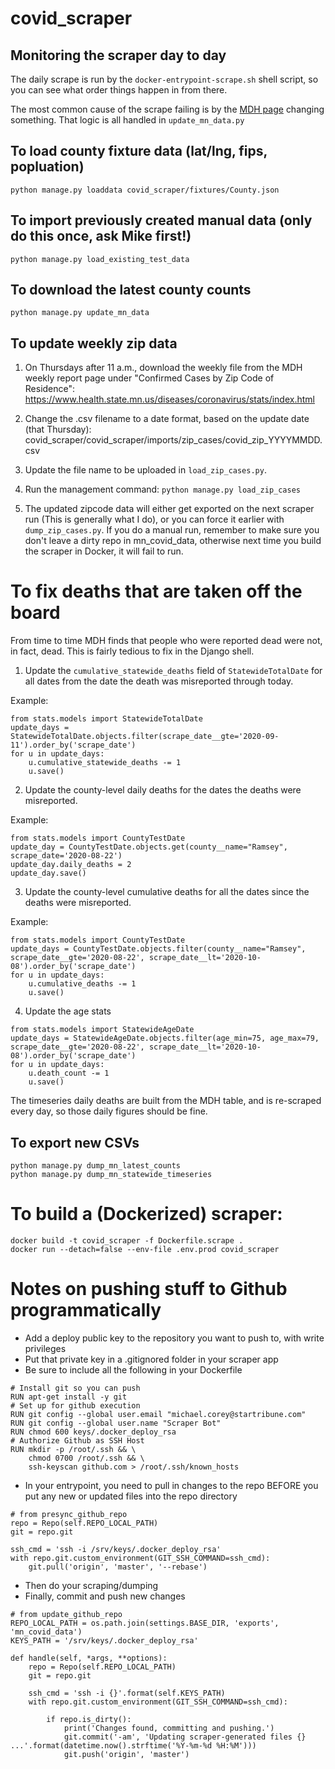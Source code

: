 # covid_scraper

## Monitoring the scraper day to day
The daily scrape is run by the `docker-entrypoint-scrape.sh` shell script, so you can see what order things happen in from there.

The most common cause of the scrape failing is by the [MDH page](https://www.health.state.mn.us/diseases/coronavirus/situation.html) changing something. That logic is all handled in `update_mn_data.py`


## To load county fixture data (lat/lng, fips, popluation)
`
python manage.py loaddata covid_scraper/fixtures/County.json
`

## To import previously created manual data (only do this once, ask Mike first!)
`python manage.py load_existing_test_data`

## To download the latest county counts
`python manage.py update_mn_data`

## To update weekly zip data
1. On Thursdays after 11 a.m., download the weekly file from the MDH weekly report page under "Confirmed Cases by Zip Code of Residence": https://www.health.state.mn.us/diseases/coronavirus/stats/index.html

2. Change the .csv filename to a date format, based on the update date (that Thursday): covid_scraper/covid_scraper/imports/zip_cases/covid_zip_YYYYMMDD.csv

3. Update the file name to be uploaded in `load_zip_cases.py`.

4. Run the management command:
`
python manage.py load_zip_cases
`

5. The updated zipcode data will either get exported on the next scraper run (This is generally what I do), or you can force it earlier with `dump_zip_cases.py`. If you do a manual run, remember to make sure you don't leave a dirty repo in mn_covid_data, otherwise next time you build the scraper in Docker, it will fail to run.

# To fix deaths that are taken off the board

From time to time MDH finds that people who were reported dead were not, in fact, dead. This is fairly tedious to fix in the Django shell.

1. Update the `cumulative_statewide_deaths` field of `StatewideTotalDate` for all dates from the date the death was misreported through today.

Example:
```
from stats.models import StatewideTotalDate
update_days = StatewideTotalDate.objects.filter(scrape_date__gte='2020-09-11').order_by('scrape_date')
for u in update_days:
    u.cumulative_statewide_deaths -= 1
    u.save()
```

2. Update the county-level daily deaths for the dates the deaths were misreported.

Example:
```
from stats.models import CountyTestDate
update_day = CountyTestDate.objects.get(county__name="Ramsey", scrape_date='2020-08-22')
update_day.daily_deaths = 2
update_day.save()
```

3. Update the county-level cumulative deaths for all the dates since the deaths were misreported.

Example:
```
from stats.models import CountyTestDate
update_days = CountyTestDate.objects.filter(county__name="Ramsey", scrape_date__gte='2020-08-22', scrape_date__lt='2020-10-08').order_by('scrape_date')
for u in update_days:
    u.cumulative_deaths -= 1
    u.save()
```

4. Update the age stats
```
from stats.models import StatewideAgeDate
update_days = StatewideAgeDate.objects.filter(age_min=75, age_max=79, scrape_date__gte='2020-08-22', scrape_date__lt='2020-10-08').order_by('scrape_date')
for u in update_days:
    u.death_count -= 1
    u.save()
```


The timeseries daily deaths are built from the MDH table, and is re-scraped every day, so those daily figures should be fine.

## To export new CSVs
```
python manage.py dump_mn_latest_counts
python manage.py dump_mn_statewide_timeseries
```

# To build a (Dockerized) scraper:
```
docker build -t covid_scraper -f Dockerfile.scrape .
docker run --detach=false --env-file .env.prod covid_scraper
```


# Notes on pushing stuff to Github programmatically

- Add a deploy public key to the repository you want to push to, with write privileges
- Put that private key in a .gitignored folder in your scraper app
- Be sure to include all the following in your Dockerfile
```
# Install git so you can push
RUN apt-get install -y git
# Set up for github execution
RUN git config --global user.email "michael.corey@startribune.com"
RUN git config --global user.name "Scraper Bot"
RUN chmod 600 keys/.docker_deploy_rsa
# Authorize Github as SSH Host
RUN mkdir -p /root/.ssh && \
    chmod 0700 /root/.ssh && \
    ssh-keyscan github.com > /root/.ssh/known_hosts
```

- In your entrypoint, you need to pull in changes to the repo BEFORE you put any new or updated files into the repo directory
```
# from presync_github_repo
repo = Repo(self.REPO_LOCAL_PATH)
git = repo.git  

ssh_cmd = 'ssh -i /srv/keys/.docker_deploy_rsa'
with repo.git.custom_environment(GIT_SSH_COMMAND=ssh_cmd):
    git.pull('origin', 'master', '--rebase')
```
- Then do your scraping/dumping
- Finally, commit and push new changes
```
# from update_github_repo
REPO_LOCAL_PATH = os.path.join(settings.BASE_DIR, 'exports', 'mn_covid_data')
KEYS_PATH = '/srv/keys/.docker_deploy_rsa'

def handle(self, *args, **options):
    repo = Repo(self.REPO_LOCAL_PATH)
    git = repo.git

    ssh_cmd = 'ssh -i {}'.format(self.KEYS_PATH)
    with repo.git.custom_environment(GIT_SSH_COMMAND=ssh_cmd):

        if repo.is_dirty():
            print('Changes found, committing and pushing.')
            git.commit('-am', 'Updating scraper-generated files {} ...'.format(datetime.now().strftime('%Y-%m-%d %H:%M')))
            git.push('origin', 'master')
```
